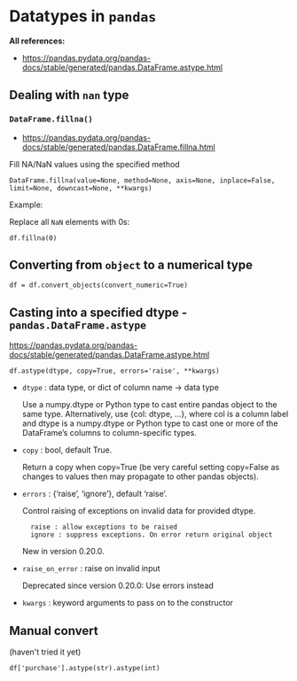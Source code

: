 # Datatypes in `pandas`

**All references:**
- https://pandas.pydata.org/pandas-docs/stable/generated/pandas.DataFrame.astype.html


## Dealing with `nan` type

### `DataFrame.fillna()`

- https://pandas.pydata.org/pandas-docs/stable/generated/pandas.DataFrame.fillna.html

Fill NA/NaN values using the specified method

~~~~
DataFrame.fillna(value=None, method=None, axis=None, inplace=False, limit=None, downcast=None, **kwargs)
~~~~

Example:

Replace all `NaN` elements with 0s:
~~~~
df.fillna(0)
~~~~

## Converting from `object` to a numerical type

~~~~
df = df.convert_objects(convert_numeric=True)
~~~~

## Casting into a specified dtype - `pandas.DataFrame.astype`

https://pandas.pydata.org/pandas-docs/stable/generated/pandas.DataFrame.astype.html

~~~~
df.astype(dtype, copy=True, errors='raise', **kwargs)
~~~~

- `dtype` : data type, or dict of column name -> data type

    Use a numpy.dtype or Python type to cast entire pandas object to the same type. Alternatively, use {col: dtype, ...}, where col is a column label and dtype is a numpy.dtype or Python type to cast one or more of the DataFrame’s columns to column-specific types.

- `copy` : bool, default True.

    Return a copy when copy=True (be very careful setting copy=False as changes to values then may propagate to other pandas objects).

- `errors` : {‘raise’, ‘ignore’}, default ‘raise’.

    Control raising of exceptions on invalid data for provided dtype.

        raise : allow exceptions to be raised
        ignore : suppress exceptions. On error return original object

    New in version 0.20.0.

- `raise_on_error` : raise on invalid input

    Deprecated since version 0.20.0: Use errors instead

- `kwargs` : keyword arguments to pass on to the constructor

## Manual convert

(haven't tried it yet)

~~~~
df['purchase'].astype(str).astype(int)
~~~~
